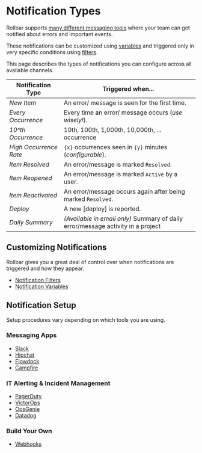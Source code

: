 # Notification Types

Rollbar supports [many different messaging tools](/integrations/) where your team can get notified about errors and important events.

These notifications can be customized using [variables]() and triggered only in very specific conditions using [filters]().

This page describes the types of notifications you can configure across all available channels.

| Notification Type | Triggered when... |
|-------------------|-------------|
| _New Item_ | An error/ message is seen for the first time. |
| _Every Occurrence_ | Every time an error/ message occurs (_use wisely!_). |
| _10^th Occurrence_ | 10th, 100th, 1,000th, 10,000th, ... occurrence |
| _High Occurrence Rate_ | `{x}` occurrences seen in `{y}` minutes (_configurable_). |
| _Item Resolved_ | An error/message is marked `Resolved`. |
| _Item Reopened_ | An error/message is marked `Active` by a user. |
| _Item Reactivated_ | An error/message occurs again after being marked `Resolved`. |
| _Deploy_ | A new [deploy] is reported. |
| _Daily Summary_ | _(Available in email only)_ Summary of daily error/message activity in a project |

## Customizing Notifications

Rollbar gives you a great deal of control over when notifications are triggered and how they appear.
* [Notification Filters]()
* [Notification Variables]()

## Notification Setup
Setup procedures vary depending on which tools you are using.

### Messaging Apps
* [Slack]()
* [Hipchat]()
* [Flowdock]()
* [Campfire]()

### IT Alerting & Incident Management
* [PagerDuty]()
* [VictorOps]()
* [OpsGenie]()
* [Datadog]()

### Build Your Own
* [Webhooks]()

